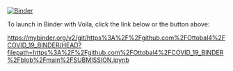 [![Binder](https://mybinder.org/badge_logo.svg)](https://mybinder.org/v2/git/https%3A%2F%2Fgithub.com%2FOttobal4%2FCOVID_19_BINDER/HEAD?filepath=https%3A%2F%2Fgithub.com%2FOttobal4%2FCOVID_19_BINDER%2Fblob%2Fmain%2FSUBMISSION.ipynb)

To launch in Binder with Voila, click the link below or the button above:

https://mybinder.org/v2/git/https%3A%2F%2Fgithub.com%2FOttobal4%2FCOVID_19_BINDER/HEAD?filepath=https%3A%2F%2Fgithub.com%2FOttobal4%2FCOVID_19_BINDER%2Fblob%2Fmain%2FSUBMISSION.ipynb
